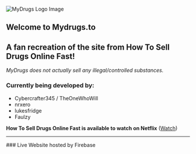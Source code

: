 ![MyDrugs Logo Image](https://raw.githubusercontent.com/TheOneWhoWill/Mydrugs/Old-Version/src/logos/White%20Logo.png)
## Welcome to Mydrugs.to
## **A fan recreation of the site from How To Sell Drugs Online Fast!**
*MyDrugs does not actually sell any illegal/controlled substances.*

### Currently being developed by:
* Cybercrafter345 / TheOneWhoWill
* nrxero
* lukesfridge
* Faulzy

**How To Sell Drugs Online Fast is available to watch on Netflix** ([Watch](https://www.netflix.com/title/80218448))
<hr>
### Live Website hosted by Firebase
